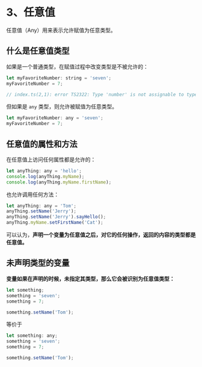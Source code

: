 # 3、任意值

任意值（Any）用来表示允许赋值为任意类型。
## 什么是任意值类型
如果是一个普通类型，在赋值过程中改变类型是不被允许的：
```js
let myFavoriteNumber: string = 'seven';
myFavoriteNumber = 7;

// index.ts(2,1): error TS2322: Type 'number' is not assignable to type 'string'.
```
但如果是 `any` 类型，则允许被赋值为任意类型。
```js
let myFavoriteNumber: any = 'seven';
myFavoriteNumber = 7;
```
## 任意值的属性和方法
在任意值上访问任何属性都是允许的：
```js
let anyThing: any = 'hello';
console.log(anyThing.myName);
console.log(anyThing.myName.firstName);
```
也允许调用任何方法：
```js
let anyThing: any = 'Tom';
anyThing.setName('Jerry');
anyThing.setName('Jerry').sayHello();
anyThing.myName.setFirstName('Cat');
```
可以认为，**声明一个变量为任意值之后，对它的任何操作，返回的内容的类型都是任意值。**
## 未声明类型的变量
**变量如果在声明的时候，未指定其类型，那么它会被识别为任意值类型：**
```js
let something;
something = 'seven';
something = 7;

something.setName('Tom');
```
等价于
```js
let something: any;
something = 'seven';
something = 7;

something.setName('Tom');
```